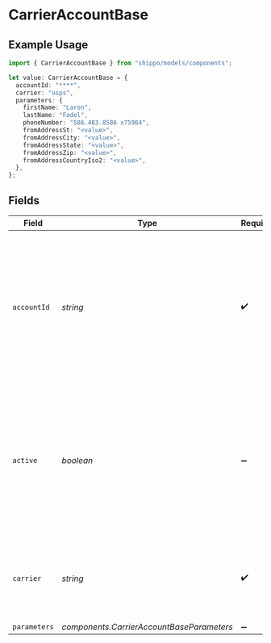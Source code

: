# CarrierAccountBase

## Example Usage

```typescript
import { CarrierAccountBase } from "shippo/models/components";

let value: CarrierAccountBase = {
  accountId: "****",
  carrier: "usps",
  parameters: {
    firstName: "Laron",
    lastName: "Fadel",
    phoneNumber: "586.483.8586 x75964",
    fromAddressSt: "<value>",
    fromAddressCity: "<value>",
    fromAddressState: "<value>",
    fromAddressZip: "<value>",
    fromAddressCountryIso2: "<value>",
  },
};
```

## Fields

| Field                                                                                                                                                                                                                                                                           | Type                                                                                                                                                                                                                                                                            | Required                                                                                                                                                                                                                                                                        | Description                                                                                                                                                                                                                                                                     | Example                                                                                                                                                                                                                                                                         |
| ------------------------------------------------------------------------------------------------------------------------------------------------------------------------------------------------------------------------------------------------------------------------------- | ------------------------------------------------------------------------------------------------------------------------------------------------------------------------------------------------------------------------------------------------------------------------------- | ------------------------------------------------------------------------------------------------------------------------------------------------------------------------------------------------------------------------------------------------------------------------------- | ------------------------------------------------------------------------------------------------------------------------------------------------------------------------------------------------------------------------------------------------------------------------------- | ------------------------------------------------------------------------------------------------------------------------------------------------------------------------------------------------------------------------------------------------------------------------------- |
| `accountId`                                                                                                                                                                                                                                                                     | *string*                                                                                                                                                                                                                                                                        | :heavy_check_mark:                                                                                                                                                                                                                                                              | Unique identifier of the account. Please check the <a href="https://docs.goshippo.com/docs/carriers/carrieraccounts/">carrier accounts tutorial</a> <br/>page for the `account_id` per carrier.<br> <br/>To protect account information, this field will be masked in any API response. | ****                                                                                                                                                                                                                                                                            |
| `active`                                                                                                                                                                                                                                                                        | *boolean*                                                                                                                                                                                                                                                                       | :heavy_minus_sign:                                                                                                                                                                                                                                                              | Determines whether the account is active. When creating a shipment, if no `carrier_accounts` are explicitly <br/>passed Shippo will query all carrier accounts that have this field set. By default, this is set to True.                                                       |                                                                                                                                                                                                                                                                                 |
| `carrier`                                                                                                                                                                                                                                                                       | *string*                                                                                                                                                                                                                                                                        | :heavy_check_mark:                                                                                                                                                                                                                                                              | Carrier token, see <a href="#tag/Carriers">Carriers</a><br><br/>Please check the <a href="https://docs.goshippo.com/docs/carriers/carrieraccounts/">carrier accounts tutorial</a> page for all supported carriers.                                                              | usps                                                                                                                                                                                                                                                                            |
| `parameters`                                                                                                                                                                                                                                                                    | *components.CarrierAccountBaseParameters*                                                                                                                                                                                                                                       | :heavy_minus_sign:                                                                                                                                                                                                                                                              | N/A                                                                                                                                                                                                                                                                             |                                                                                                                                                                                                                                                                                 |